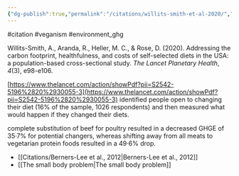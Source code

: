 ```yaml
---
{"dg-publish":true,"permalink":"/citations/willits-smith-et-al-2020/","created":"2023-09-14T15:28:29.000+01:00","updated":"2025-09-28T23:49:16.876+01:00"}
---
```


#citation #veganism #environment_ghg 

Willits-Smith, A., Aranda, R., Heller, M. C., & Rose, D. (2020). Addressing the carbon footprint, healthfulness, and costs of self-selected diets in the USA: a population-based cross-sectional study. _The Lancet Planetary Health_, _4_(3), e98-e106.

[https://www.thelancet.com/action/showPdf?pii=S2542-5196%2820%2930055-3](https://www.thelancet.com/action/showPdf?pii=S2542-5196%2820%2930055-3)
identified people open to changing their diet (16% of the sample, 1026 respondents) and then measured what would happen if they changed their diets.

complete substitution of beef for poultry resulted in a decreased GHGE of 35·7% for potential changers, whereas shifting away from all meats to vegetarian protein foods resulted in a 49·6% drop.

- [[Citations/Berners-Lee et al., 2012\|Berners-Lee et al., 2012]]
- [[The small body problem\|The small body problem]] 